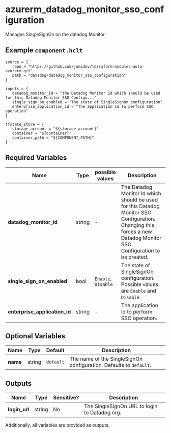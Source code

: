 # azurerm_datadog_monitor_sso_configuration

Manages SingleSignOn on the datadog Monitor.

## Example `component.hclt`

```hcl
source = {
   repo = "https://github.com/jumidev/terraform-modules-auto-azurerm.git"   
   path = "datadog/datadog_monitor_sso_configuration"   
}

inputs = {
   datadog_monitor_id = "The Datadog Monitor Id which should be used for this Datadog Monitor SSO Configu..."   
   single_sign_on_enabled = "The state of SingleSignOn configuration"   
   enterprise_application_id = "The application Id to perform SSO operation"   
}

tfstate_store = {
   storage_account = "${storage_account}"   
   container = "${container}"   
   container_path = "${COMPONENT_PATH}"   
}

```

## Required Variables

| Name | Type |  possible values |  Description |
| ---- | --------- |  ----------- | ----------- |
| **datadog_monitor_id** | string |  -  |  The Datadog Monitor Id which should be used for this Datadog Monitor SSO Configuration. Changing this forces a new Datadog Monitor SSO Configuration to be created. | 
| **single_sign_on_enabled** | bool |  `Enable`, `Disable`  |  The state of SingleSignOn configuration. Possible values are `Enable` and `Disable`. | 
| **enterprise_application_id** | string |  -  |  The application Id to perform SSO operation. | 

## Optional Variables

| Name | Type |  Default  |  Description |
| ---- | --------- |  ----------- | ----------- |
| **name** | string |  `default`  |  The name of the SingleSignOn configuration. Defaults to `default`. | 



## Outputs

| Name | Type | Sensitive? | Description |
| ---- | ---- | --------- | --------- |
| **login_url** | string | No  | The SingleSignOn URL to login to Datadog org. | 

Additionally, all variables are provided as outputs.
